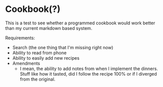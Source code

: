 # Cookbook(?)

This is a test to see whether a programmed cookbook would work better than my
current markdown based system.

Requirements:

- Search (the one thing that I'm missing right now)
- Ability to read from phone
- Ability to easily add new recipes
- Amendments
  - I mean, the ability to add notes from when I implement the dinners. Stuff
    like how it tasted, did I follow the recipe 100% or if I diverged from the
    original.
